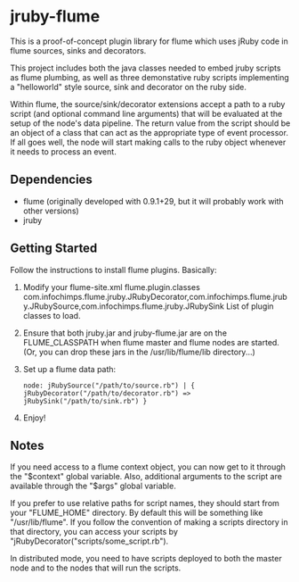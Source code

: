 jruby-flume
===========
This is a proof-of-concept plugin library for flume which uses
jRuby code in flume sources, sinks and decorators. 

This project includes both the java classes
needed to embed jruby scripts as flume plumbing, as well as three demonstative
ruby scripts implementing a "helloworld" style source, sink and decorator on
the ruby side.

Within flume, the source/sink/decorator extensions accept a path to a ruby script
(and optional command line arguments) that will be evaluated at the setup of the
node's data pipeline. The return value from the script should be an object of a
class that can act as the appropriate type of event processor. If all goes well,
the node will start making calls to the ruby object whenever it needs to process
an event.


Dependencies
------------

* flume (originally developed with 0.9.1+29, but it will probably work with other versions)
* jruby


Getting Started
---------------

Follow the instructions to install flume plugins. Basically:

1. Modify your flume-site.xml
       <!--- ================================================= -->
       <!--- Flume Plugins =================================== -->
       <!--- ================================================= -->
       <property>
         <name>flume.plugin.classes</name>
         <value>com.infochimps.flume.jruby.JRubyDecorator,com.infochimps.flume.jruby.JRubySource,com.infochimps.flume.jruby.JRubySink</value>
         <description>List of plugin classes to load.</description>
       </property>

2. Ensure that both jruby.jar and jruby-flume.jar are on the FLUME_CLASSPATH
when flume master and flume nodes are started. (Or, you can drop these jars in the /usr/lib/flume/lib directory...)

3. Set up a flume data path:

       node: jRubySource("/path/to/source.rb") | { jRubyDecorator("/path/to/decorator.rb") => jRubySink("/path/to/sink.rb") }

4. Enjoy!


Notes
-----

If you need access to a flume context object, you can now get to it through the "$context" global variable. Also, additional arguments to the script are available through the "$args" global variable.

If you prefer to use relative paths for script names, they should start from your "FLUME_HOME" directory. By default this 
will be something like "/usr/lib/flume". If you follow the convention of making a scripts directory in that directory, you can
access your scripts by "jRubyDecorator("scripts/some_script.rb").

In distributed mode, you need to have scripts deployed to both the master node and to the nodes that will run the scripts. 


